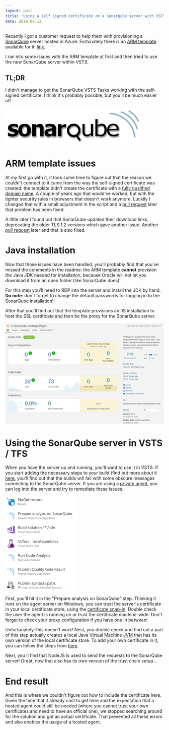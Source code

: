 ```yaml
---
layout: post
title: "Using a self signed certificate on a SonarQube server with VSTS/TFS"
date: 2018-08-12
---
```


Recently I got a customer request to help them with provisioning a [SonarQube](https://www.sonarqube.org/) server hosted in Azure. Fortunately there is an [ARM template](https://docs.microsoft.com/en-us/azure/azure-resource-manager/resource-group-authoring-templates) available for it: [link](https://github.com/Azure/azure-quickstart-templates/tree/master/sonarqube-azuresql). 

I ran into some issues with the ARM template at first and then tried to use the new SonarQube server within VSTS. 

## TL;DR
I didn't manage to get the SonarQube VSTS Tasks working with the self-signed certificate. I think it's probably possible, but you'll be much easier off 

![SonarQube logo](/images/2018_08_12_SonarQube.png)

# ARM template issues
At my first go with it, it took some time to figure out that the reason we couldn't connect to it came from the way the self-signed certificate was created: the template didn't create the certificate with a [fully qualified domain name](https://en.wikipedia.org/wiki/Fully_qualified_domain_name). A couple of years ago that would've worked, but with the tighter security rules in browsers that doesn't work anymore. Luckily I changed that with a small adjustment in the script and a [pull request](https://github.com/Azure/azure-quickstart-templates/pull/4692) later that problem has been fixed.

A little later I found out that SonarQube updated their download links, deprecating the older TLS 1.2 versions which gave another issue. Another [pull request](https://github.com/Azure/azure-quickstart-templates/pull/4840) later and that is also fixed.

# Java installation
Now that those issues have been handled, you'll probably find that you've missed the comments in the readme: the ARM template **cannot** provision the Java JDK needed for installation, because Oracle will not let you download it from an open folder (like SonarQube does)!

For this step you'll need to RDP into the server and install the JDK by hand.   
**Do note**: don't forget to change the default passwords for logging in to the SonarQube installation!!

After that you'll find out that the template provisions an IIS installation to host the SSL certificate and then be the proxy for the SonarQube server. 

![SonarQube project page](/images/2018_08_12_SonarQube_Project_page.png)

# Using the SonarQube server in VSTS / TFS
When you have the server up and running, you'll want to use it in VSTS. If you start adding the necessary steps to your build (find out more about it [here](https://docs.sonarqube.org/display/SCAN/Analyzing+with+SonarQube+Extension+for+VSTS-TFS), you'll find out that the builds will fail with some obscure messages connecting to the SonarQube server. If you are using a [private agent](https://docs.microsoft.com/en-us/vsts/pipelines/agents/agents?view=vsts#install), you can log into the server and try to remediate these issues.

![SonarQube Tasks](/images/2018_08_12_SonarQube_VSTS.png)

First, you'll hit it in the "Prepare analysis on SonarQube" step. Thinking it runs on the agent server on Windows, you can trust the server's certificate in your local certificate store, using the [certificate snap-in](https://docs.microsoft.com/en-us/dotnet/framework/wcf/feature-details/how-to-view-certificates-with-the-mmc-snap-in). Double check the user the agent is running on or trust the certificate machine-wide.
Don't forget to check your proxy configuration if you have one in between!

Unfortunately: this doesn't work! Nest, you double check and find out a part of this step actually creates a local Java Virtual Machine [JVM](https://en.wikipedia.org/wiki/Java_virtual_machine) that has its own version of the local certificate store. To add your own certificate in it, you can follow the steps from [here](https://docs.microsoft.com/en-us/sql/connect/jdbc/configuring-the-client-for-ssl-encryption?view=sql-server-2017).

Next, you'll find that NodeJS is used to send the requests to the SonarQube server! Great, now that also has its own version of the trust chain setup...

# End result
And this is where we couldn't figure out how to include the certificate here. Given the time that it already cost to get here and the expectation that a hosted agent could still be needed (where you cannot trust your own certificates and need to have an official one), we stopped searching around for the solution and got an actual certificate. That prevented all these errors and also enables the usage of a hosted agent.